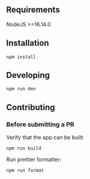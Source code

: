 ## Requirements

NodeJS >=16.14.0

## Installation

```
npm install
```

## Developing

```
npm run dev
```

## Contributing

### Before submitting a PR

Verify that the app can be built:

```
npm run build
```

Run prettier formatter:

```
npm run format
```
